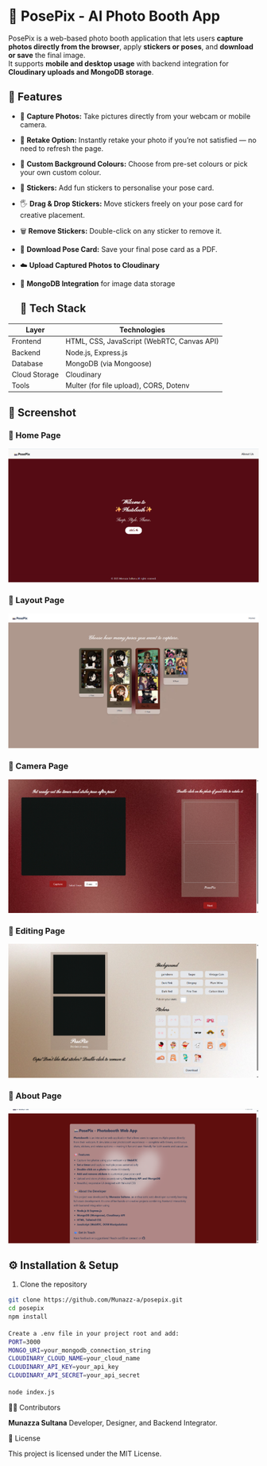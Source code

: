 # 📸 PosePix - AI Photo Booth App

PosePix is a web-based photo booth application that lets users **capture photos directly from the browser**, apply **stickers or poses**, and **download or save** the final image.  
It supports **mobile and desktop usage** with backend integration for **Cloudinary uploads and MongoDB storage**.

## 🚀 Features

- 📸 **Capture Photos:** Take pictures directly from your webcam or mobile camera.
- 🔁 **Retake Option:** Instantly retake your photo if you’re not satisfied — no need to refresh the page.
- 🎨 **Custom Background Colours:** Choose from pre-set colours or pick your own custom colour.
- 💖 **Stickers:** Add fun stickers to personalise your pose card.
- 🖐️ **Drag & Drop Stickers:** Move stickers freely on your pose card for creative placement.
- 🗑️ **Remove Stickers:** Double-click on any sticker to remove it.
- 💾 **Download Pose Card:** Save your final pose card as a PDF.
- ☁️ **Upload Captured Photos to Cloudinary**  
- 🧠 **MongoDB Integration** for image data storage

  ## 🧰 Tech Stack

| Layer | Technologies |
|-------|---------------|
| Frontend | HTML, CSS, JavaScript (WebRTC, Canvas API) |
| Backend | Node.js, Express.js |
| Database | MongoDB (via Mongoose) |
| Cloud Storage | Cloudinary |
| Tools | Multer (for file upload), CORS, Dotenv |  

## 📸 Screenshot

### 📌 Home Page
![Home Page](screenshots/homePage.png)

### 📌 Layout Page
![layout Page](screenshots/layoutPage.png)

### 📌 Camera Page
![Camera Page](screenshots/cameraPage.png)

### 📌 Editing Page
![posecard Page](screenshots/posecardPage.png)

### 📌 About Page
![about Page](screenshots/aboutPage.png)

## ⚙️ Installation & Setup
1. Clone the repository
```bash
git clone https://github.com/Munazz-a/posepix.git
cd posepix
npm install

Create a .env file in your project root and add:
PORT=3000
MONGO_URI=your_mongodb_connection_string
CLOUDINARY_CLOUD_NAME=your_cloud_name
CLOUDINARY_API_KEY=your_api_key
CLOUDINARY_API_SECRET=your_api_secret

node index.js
```
🧑‍💻 Contributors

**Munazza Sultana**
Developer, Designer, and Backend Integrator.

🪪 License

This project is licensed under the MIT License.
